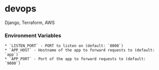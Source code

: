 # devops
Django, Terraform, AWS

### Environment Variables
    * `LISTEN_PORT` - PORT to listen on (default: `8000`)
    * `APP_HOST` - Hostname of the app to forward requests to (default: `app`)
    * `APP_PORT` - Port of the app to forward requests to (default: `9000`)